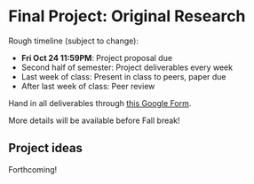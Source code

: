 # Final Project: Original Research

Rough timeline (subject to change):

- **Fri Oct 24 11:59PM**: Project proposal due
- Second half of semester: Project deliverables every week
- Last week of class: Present in class to peers, paper due
- After last week of class: Peer review

Hand in all deliverables through [this Google Form](https://forms.gle/N5NdhriDQZzx7Z6H9).

More details will be available before Fall break!

## Project ideas

Forthcoming!
